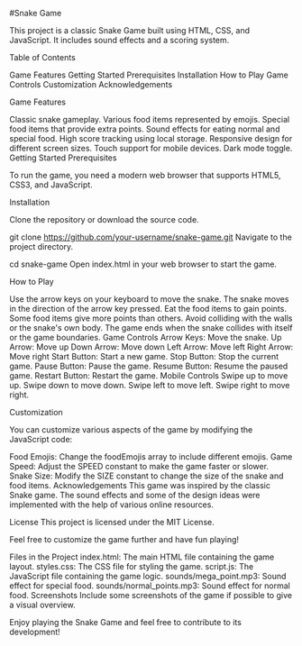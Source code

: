 #Snake Game



This project is a classic Snake Game built using HTML, CSS, and JavaScript. It includes sound effects and a scoring system.




Table of Contents



Game Features
Getting Started
Prerequisites
Installation
How to Play
Game Controls
Customization
Acknowledgements



Game Features



Classic snake gameplay.
Various food items represented by emojis.
Special food items that provide extra points.
Sound effects for eating normal and special food.
High score tracking using local storage.
Responsive design for different screen sizes.
Touch support for mobile devices.
Dark mode toggle.
Getting Started
Prerequisites



To run the game, you need a modern web browser that supports HTML5, CSS3, and JavaScript.




Installation


Clone the repository or download the source code.



git clone https://github.com/your-username/snake-game.git
Navigate to the project directory.




cd snake-game
Open index.html in your web browser to start the game.


How to Play



Use the arrow keys on your keyboard to move the snake.
The snake moves in the direction of the arrow key pressed.
Eat the food items to gain points. Some food items give more points than others.
Avoid colliding with the walls or the snake's own body.
The game ends when the snake collides with itself or the game boundaries.
Game Controls
Arrow Keys: Move the snake.
Up Arrow: Move up
Down Arrow: Move down
Left Arrow: Move left
Right Arrow: Move right
Start Button: Start a new game.
Stop Button: Stop the current game.
Pause Button: Pause the game.
Resume Button: Resume the paused game.
Restart Button: Restart the game.
Mobile Controls
Swipe up to move up.
Swipe down to move down.
Swipe left to move left.
Swipe right to move right.


Customization


You can customize various aspects of the game by modifying the JavaScript code:

Food Emojis: Change the foodEmojis array to include different emojis.
Game Speed: Adjust the SPEED constant to make the game faster or slower.
Snake Size: Modify the SIZE constant to change the size of the snake and food items.
Acknowledgements
This game was inspired by the classic Snake game. The sound effects and some of the design ideas were implemented with the help of various online resources.

License
This project is licensed under the MIT License.

Feel free to customize the game further and have fun playing!

Files in the Project
index.html: The main HTML file containing the game layout.
styles.css: The CSS file for styling the game.
script.js: The JavaScript file containing the game logic.
sounds/mega_point.mp3: Sound effect for special food.
sounds/normal_points.mp3: Sound effect for normal food.
Screenshots
Include some screenshots of the game if possible to give a visual overview.



Enjoy playing the Snake Game and feel free to contribute to its development!



